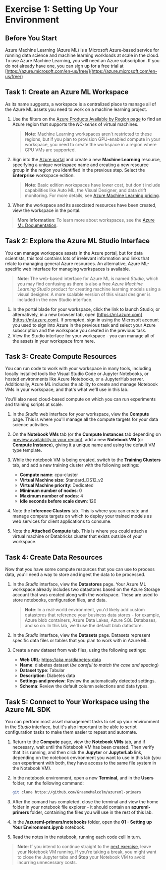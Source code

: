 # Exercise 1: Setting Up Your Environment

## Before You Start

Azure Machine Learning (Azure ML) is a Microsoft Azure-based service for running data science and machine learning workloads at scale in the cloud. To use Azure Machine Learning, you will need an Azure subscription. If you do not already have one, you can sign up for a free trial at [https://azure.microsoft.com/en-us/free/](https://azure.microsoft.com/en-us/free/)

## Task 1: Create an Azure ML Workspace

As its name suggests, a workspace is a centralized place to manage all of the Azure ML assets you need to work on a machine learning project.

1. Use the filters on the [Azure Products Available by Region page](https://azure.microsoft.com/en-us/global-infrastructure/services/?products=virtual-machines) to find an Azure region that supports the *NC-series* of virtual machines.

   >   **Note**: Machine Learning workspaces aren't restricted to these regions, but if you plan to provision GPU-enabled compute in your workspace, you need to create the workspace in a region where GPU VMs are supported.

2. Sign into the [Azure portal](https://portal.azure.com) and create a new **Machine Learning** resource, specifying a unique workspace name and creating a new resource group in the region you identified in the previous step. Select the **Enterprise** workspace edition.

   > **Note**: Basic edition workspaces have lower cost, but don't include capabilities like Auto ML, the Visual Designer, and data drift monitoring. For more details, see [Azure Machine Learning pricing](https://azure.microsoft.com/en-us/pricing/details/machine-learning/).

3. When the workspace and its associated resources have been created, view the workspace in the portal.

> **More Information**: To learn more about workspaces, see the [Azure ML Documentation](https://docs.microsoft.com/en-us/azure/machine-learning/service/concept-workspace).

## Task 2: Explore the Azure ML Studio Interface

You can manage workspace assets in the Azure portal, but for data scientists, this tool contains lots of irrelevant information and links that relate to managing general Azure resources. An alternative, Azure ML-specific web interface for managing workspaces is available.

> **Note**: The web-based interface for Azure ML is named *Studio*, which you may find confusing as there is also a free *Azure Machine Learning Studio* product for creating machine learning models using a visual designer. A more scalable version of this visual designer is included in the new Studio interface.

1. In the portal blade for your workspace, click the link to launch Studio; or alternatively, in a new browser tab, open [https://ml.azure.com](https://ml.azure.com). If prompted, sign in using the Microsoft account you used to sign into Azure in the previous task and select your Azure subscription and the workspace you created in the previous task.
2. View the Studio interface for your workspace - you can manage all of the assets in your workspace from here.

## Task 3: Create Compute Resources

You can run code to work with your workspace in many tools, including locally installed tools like Visual Studio Code or Jupyter Notebooks, or hosted environments like Azure Notebooks, or a JupyterHub server. Additionally, Azure ML includes the ability to create and manage Notebook VMs in your workspace, and that's what we'll use in this lab.

You'll also need cloud-based compute on which you can run experiments and training scripts at scale.

1. In the *Studio* web interface for your workspace, view the **Compute** page. This is where you'll manage all the compute targets for your data science activities.
2. On the **Notebook VMs** tab (or the **Compute Instances** tab depending on [preview availability in your region](https://docs.microsoft.com/azure/machine-learning/service/concept-compute-instance)), add a new **Notebook VM** (or **Compute Instance**), giving it a unique name and using the default VM type template.
3. While the notebook VM is being created, switch to the **Training Clusters** tab, and add a new training cluster with the following settings:
    * **Compute name**: cpu-cluster
    * **Virtual Machine size**: Standard_DS12_v2
    * **Virtual Machine priority**: Dedicated
    * **Minimum number of nodes**: 0
    * **Maximum number of nodes**: 4
    * **Idle seconds before scale down**: 120

4. Note the **Inference Clusters** tab. This is where you can create and manage compute targets on which to deploy your trained models as web services for client applications to consume.

5. Note the **Attached Compute** tab. This is where you could attach a virtual machine or Databricks cluster that exists outside of your workspace.

## Task 4: Create Data Resources

Now that you have some compute resources that you can use to process data, you'll need a way to store and ingest the data to be processed.

1. In the *Studio* interface, view the **Datastores** page. Your Azure ML workspace already includes two datastores based on the Azure Storage account that was created along with the workspace. These are used to store notebooks, configuration files, and data.

   > **Note**: In a real-world environment, you'd likely add custom datastores that reference your business data stores - for example, Azure blob containers, Azure Data Lakes, Azure SQL Databases, and so on. In this lab, we'll use the default blob datastore.

2. In the *Studio* interface, view the **Datasets** page. Datasets represent specific data files or tables that you plan to work with in Azure ML.
3. Create a new dataset from web files, using the following settings:
    * **Web URL**: https://aka.ms/diabetes-data
    * **Name**: diabetes dataset (*be careful to match the case and spacing*)
    * **Dataset type**: Tabular
    * **Description**: Diabetes data
    * **Settings and preview**: Review the automatically detected settings.
    * **Schema**: Review the default column selections and data types.

## Task 5: Connect to Your Workspace using the Azure ML SDK

You can perform most asset management tasks to set up your environment in the *Studio* interface, but it's also important to be able to script configuration tasks to make them easier to repeat and automate.

1. Return to the **Compute** page, view the **Notebook VMs** tab, and if necessary, wait until the Notebook VM has been created. Then verify that it is running, and then click the **Jupyter** or **JupyterLab** link, depending on the notebook environment you want to use in this lab (you can experiment with both, they have access to the same file system in the Notebook VM).
2. In the notebook environment, open a new **Terminal**, and in the **Users** folder, run the following command:

    ```bash
    git clone https://github.com/GraemeMalcolm/azureml-primers
    ```

3. After the comand has completed, close the terminal and view the home folder in your notebook file explorer - it should contain an **azureml-primers** folder, containing the files you will use in the rest of this lab.
4. In the **/azureml-primers/notebooks** folder, open the **01 - Setting up Your Environment.ipynb** notebook.
5. Read the notes in the notebook, running each code cell in turn.

> **Note**: If you intend to continue straight to the [next exercise](ex2.md), leave your Notebook VM running. If you're taking a break, you might want to close the Jupyter tabs and **Stop** your Notebook VM to avoid incurring unnecessary costs.
